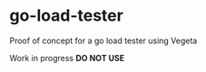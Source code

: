 # go-load-tester
Proof of concept for a go load tester using Vegeta

Work in progress **DO NOT USE**

